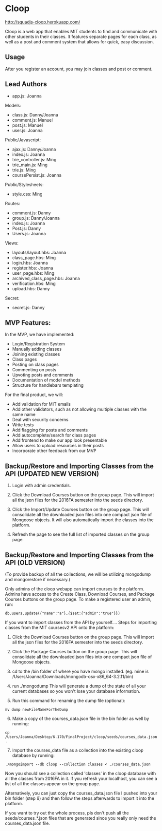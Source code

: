 # Cloop

http://squadjs-cloop.herokuapp.com/

Cloop is a web app that enables MIT students to find and communicate with other students in their classes. It features separate pages for each class, as well as a post and comment system that allows for quick, easy discussion.

## Usage

After you register an account, you may join classes and post or comment.

## Lead Authors

- app.js: Joanna

Models:
- class.js: Danny/Joanna
- comment.js: Manuel
- post.js: Manuel
- user.js: Joanna

Public/Javascript:
- ajax.js: Danny/Joanna
- index.js: Joanna
- trie_controller.js: Ming
- trie_main.js: Ming
- trie.js: Ming
- coursePersist.js: Joanna

Public/Stylesheets:
- style.css: Ming

Routes:
- comment.js: Danny
- group.js: Danny/Joanna
- index.js: Joanna
- Post.js: Danny
- Users.js: Joanna

Views:
- layouts/layout.hbs: Joanna
- class_page.hbs: Ming
- login.hbs: Joanna
- register.hbs: Joanna
- user_page.hbs: Ming
- archived_class_page.hbs: Joanna
- verification.hbs: Ming
- upload.hbs: Danny

Secret:
- secret.js: Danny

## MVP Features:

In the MVP, we have implemented:
- Login/Registration System
- Manually adding classes
- Joining existing classes
- Class pages
- Posting on class pages
- Commenting on posts
- Upvoting posts and comments
- Documentation of model methods
- Structure for handlebars templating

For the final product, we will:
- Add validation for MIT emails
- Add other validators, such as not allowing multiple classes with the same name
- Deal with security concerns
- Write tests 
- Add flagging for posts and comments
- Add autocomplete/search for class pages
- Add frontend to make our app look presentable
- Allow users to upload resources in their posts
- Incorporate other feedback from our MVP


## Backup/Restore and Importing Classes from the API (UPDATED NEW VERSION)

1) Login with admin credentials.


2) Click the Download Courses button on the group page. This will import all the json files for the 2016FA semester into the seeds directory.


3) Click the Import/Update Courses button on the group page. This will consolidate all the downloaded json files into one compact json file of Mongoose objects. It will also automatically import the classes into the platform. 


4) Refresh the page to see the full list of imported classes on the group page.



## Backup/Restore and Importing Classes from the API (OLD VERSION)
(To provide backup of all the collections, we will be utilizing mongodump and mongorestore if necessary.)


Only admins of the cloop webapp can import courses to the platform. Admins have access to the Create Class, Download Courses, and Package Courses buttons on the group page. To make a registered user an admin, run:

```
db.users.update({"name":"a"},{$set:{"admin":"true"}})
```


If you want to import classes from the API by yourself....
Steps for importing classes from the MIT coursesv2 API onto the platform:


1) Click the Download Courses button on the group page. This will import all the json files for the 2016FA semester into the seeds directory.


2) Click the Package Courses button on the group page. This will consolidate all the downloaded json files into one compact json file of Mongoose objects.


3) cd to the /bin folder of where you have mongo installed. (eg. mine is /Users/Joanna/Downloads/mongodb-osx-x86_64-3.2.11/bin)


4) run ./mongodump 
This will generate a dump of the state of all your current databases so you won't lose your database information. 

5) Run this command for renaming the dump file (optional):

```
mv dump newFileNameForTheDump
```

6) Make a copy of the courses_data.json file in the bin folder as well by running:

```
cp /Users/Joanna/Desktop/6.170/FinalProject/cloop/seeds/courses_data.json .
```

7) Import the courses_data file as a collection into the existing cloop database by running:

```
./mongoimport --db cloop --collection classes < ./courses_data.json
```

Now you should see a collection called 'classes' in the cloop database with all the classes from 2016FA in it. If you refresh your localhost, you can see a list of all the classes appear on the group page.


Alternatively, you can just copy the courses_data.json file I pushed into your bin folder (step 6) and then follow the steps afterwards to import it into the platform. 


If you want to try out the whole process, pls don't push all the seeds/courses_*.json files that are generated since you really only need the courses_data.json file.
